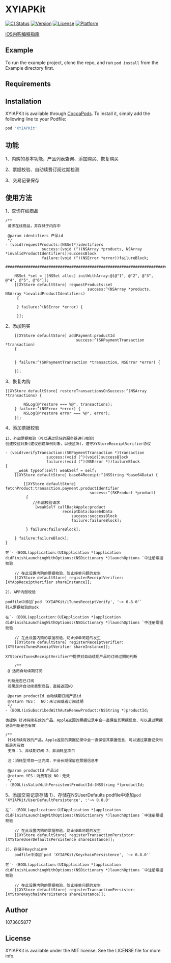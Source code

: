 # XYIAPKit

[![CI Status](http://img.shields.io/travis/1073605877/XYIAPKit.svg?style=flat)](https://travis-ci.org/1073605877/XYIAPKit)
[![Version](https://img.shields.io/cocoapods/v/XYIAPKit.svg?style=flat)](http://cocoapods.org/pods/XYIAPKit)
[![License](https://img.shields.io/cocoapods/l/XYIAPKit.svg?style=flat)](http://cocoapods.org/pods/XYIAPKit)
[![Platform](https://img.shields.io/cocoapods/p/XYIAPKit.svg?style=flat)](http://cocoapods.org/pods/XYIAPKit)

[iOS内购编程指南](https://www.jianshu.com/p/17e0d11149f3)

## Example

To run the example project, clone the repo, and run `pod install` from the Example directory first.

## Requirements

## Installation

XYIAPKit is available through [CocoaPods](http://cocoapods.org). To install
it, simply add the following line to your Podfile:

```ruby
pod 'XYIAPKit'
```

## 功能
1、内购的基本功能，产品列表查询、添加购买、恢复购买

2、票据校验、自动续费订阅过期检测

3、交易记录保存

## 使用方法

1、查询在线商品
```
/**
 请求在线商品，并存储于内存中

 @param identifiers 产品id
 */
- (void)requestProducts:(NSSet*)identifiers
                success:(void (^)(NSArray *products, NSArray *invalidProductIdentifiers))successBlock
                failure:(void (^)(NSError *error))failureBlock;

#########################################################################################################

	NSSet *set = [[NSSet alloc] initWithArray:@[@"1", @"2", @"3", @"4", @"5", @"6"]];
    [[XYStore defaultStore] requestProducts:set
                                    success:^(NSArray *products, NSArray *invalidProductIdentifiers)
     {

     } failure:^(NSError *error) {

     }];
```

2、添加购买

```
    [[XYStore defaultStore] addPayment:productId
                               success:^(SKPaymentTransaction *transaction)
    {

        
    } failure:^(SKPaymentTransaction *transaction, NSError *error) {

    }];
```

3、恢复内购
```
[[XYStore defaultStore] restoreTransactionsOnSuccess:^(NSArray *transactions) {
        
        NSLog(@"restore === %@", transactions);
    } failure:^(NSError *error) {
        NSLog(@"restore error === %@", error);
    }];
```

4、添加票据校验

	1）、外部票据校验（可以通过信任的服务器进行校验）
	创建校验对象(建议创建单例对象，以便监听)，遵守XYStoreReceiptVerifier协议

```
- (void)verifyTransaction:(SKPaymentTransaction *)transaction
                  success:(void (^)(void))successBlock
                  failure:(void (^)(NSError *))failureBlock
{
    __weak typeof(self) weakSelf = self;
    [[XYStore defaultStore] base64Receipt:^(NSString *base64Data) {
        
        [[XYStore defaultStore] fetchProduct:transaction.payment.productIdentifier
                                     success:^(SKProduct *product)
         {
         	//外部校验请求
             [weakSelf callBackApple:product
                         receiptData:base64Data
                             success:successBlock
                             failure:failureBlock];
             
         } failure:failureBlock];
        
    } failure:failureBlock];
}
```

	在`- (BOOL)application:(UIApplication *)application didFinishLaunchingWithOptions:(NSDictionary *)launchOptions `中注册票据校验
```
	// 在此设置内购的票据校验，防止掉单问题的发生
    [[XYStore defaultStore] registerReceiptVerifier:[XYAppReceiptVerifier shareInstance]];
```

	2)、APP内部校验

	podfile中添加`pod 'XYIAPKit/iTunesReceiptVerify', '~> 0.8.0'`
	引入票据校验的sdk

	在`- (BOOL)application:(UIApplication *)application didFinishLaunchingWithOptions:(NSDictionary *)launchOptions `中注册票据校验

```
	// 在此设置内购的票据校验，防止掉单问题的发生
    [[XYStore defaultStore] registerReceiptVerifier:[XYStoreiTunesReceiptVerifier shareInstance]];
```

	XYStoreiTunesReceiptVerifier中提供对自动续期产品的订阅过期的判断
```
	/**
 @ 适用自动续期订阅
 
 判断是否已订阅
 若果是非自动续费型商品，直接返回NO

 @param productId 自动续期订阅产品id
 @return YES：  NO：未订阅或者订阅过期
 */
- (BOOL)isSubscribedWithAutoRenewProduct:(NSString *)productId;
```
	也提供 针对持续有效的产品，Apple返回的票据记录中会一直保留其票据信息，可以通过票据记录判断是否有效
```
/**
 针对持续有效的产品，Apple返回的票据记录中会一直保留其票据信息，可以通过票据记录判断是否有效
 支持：1、非续期订阅 2、非消耗型项目
 
 注：消耗型项目一旦完成，不会长期保留在票据信息中
 
 @param productId 产品id
 @return YES：消费有效 NO：无效
 */
- (BOOL)isValidWithPersistentProductId:(NSString *)productId;
```

5、添加交易记录存储
	1）、存储在NSUserDefaults
	podfile中添加`pod 'XYIAPKit/UserDefaultPersistence', :'~> 0.8.0'`

	在`- (BOOL)application:(UIApplication *)application didFinishLaunchingWithOptions:(NSDictionary *)launchOptions `中注册票据校验

```
	// 在此设置内购的票据校验，防止掉单问题的发生
    [[XYStore defaultStore] registerTransactionPersistor:[XYStoreUserDefaultsPersistence shareInstance]];

```

	2)、存储于Keychain中
		podfile中添加`pod 'XYIAPKit/KeychainPersistence', '~> 0.8.0'`

	在`- (BOOL)application:(UIApplication *)application didFinishLaunchingWithOptions:(NSDictionary *)launchOptions `中注册票据校验

```
	// 在此设置内购的票据校验，防止掉单问题的发生
    [[XYStore defaultStore] registerTransactionPersistor:[XYStoreKeychainPersistence shareInstance]];

```

## Author

1073605877

## License

XYIAPKit is available under the MIT license. See the LICENSE file for more info.
